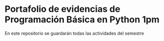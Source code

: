 # Portafolio de evidencias de Programación Básica en Python 1pm

En este repositorio se guardarán todas las actividades del semestre
